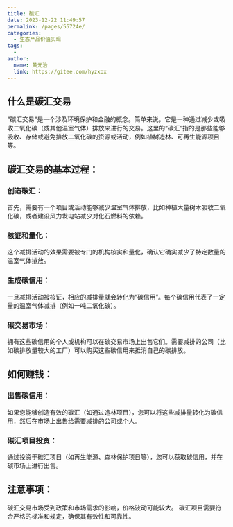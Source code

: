 ```yaml
---
title: 碳汇
date: 2023-12-22 11:49:57
permalink: /pages/55724e/
categories:
  - 生态产品价值实现
tags:
  -
author:
  name: 黄元治
  link: https://gitee.com/hyzxox
---
```


## 什么是碳汇交易

"碳汇交易"是一个涉及环境保护和金融的概念。简单来说，它是一种通过减少或吸收二氧化碳（或其他温室气体）排放来进行的交易。这里的“碳汇”指的是那些能够吸收、存储或避免排放二氧化碳的资源或活动，例如植树造林、可再生能源项目等。

## 碳汇交易的基本过程：

### 创造碳汇：

首先，需要有一个项目或活动能够减少温室气体排放，比如种植大量树木吸收二氧化碳，或者建设风力发电站减少对化石燃料的依赖。

### 核证和量化：

这个减排活动的效果需要被专门的机构核实和量化，确认它确实减少了特定数量的温室气体排放。

### 生成碳信用：

一旦减排活动被核证，相应的减排量就会转化为“碳信用”。每个碳信用代表了一定量的温室气体减排（例如一吨二氧化碳）。

### 碳交易市场：

拥有这些碳信用的个人或机构可以在碳交易市场上出售它们。需要减排的公司（比如碳排放量较大的工厂）可以购买这些碳信用来抵消自己的碳排放。

## 如何赚钱：

### 出售碳信用：

如果您能够创造有效的碳汇（如通过造林项目），您可以将这些减排量转化为碳信用，然后在市场上出售给需要减排的公司或个人。

### 碳汇项目投资：

通过投资于碳汇项目（如再生能源、森林保护项目等），您可以获取碳信用，并在碳市场上进行出售。

## 注意事项：

碳汇交易市场受到政策和市场需求的影响，价格波动可能较大。
碳汇项目需要符合严格的标准和规定，确保其有效性和可靠性。
